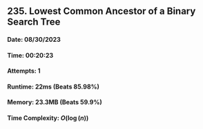 ## 235. Lowest Common Ancestor of a Binary Search Tree

#### Date: 08/30/2023

#### Time: 00:20:23

#### Attempts: 1

#### Runtime: 22ms (Beats 85.98%)

#### Memory: 23.3MB (Beats 59.9%)

#### Time Complexity: $O(\log(n))$